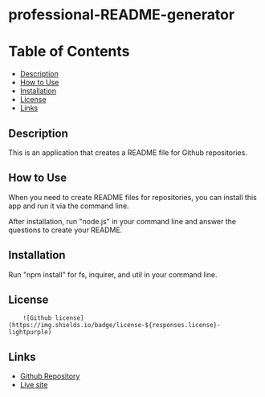 # professional-README-generator

# Table of Contents
* [Description](#description)
* [How to Use](#use)
* [Installation](#installation)
* [License](#license)
* [Links](#links)
        
## Description
This is an application that creates a README file for Github repositories.


## How to Use
When you need to create README files for repositories, you can install this app and run it via the command line.

After installation, run "node.js" in your command line and answer the questions to create your README.


## Installation
Run "npm install" for fs, inquirer, and util in your command line.


## License
        ![Github license](https://img.shields.io/badge/license-${responses.license}-lightpurple)

        
## Links
* [Github Repository](https://github.com/tedtalktimmy/professional-README-generator)
* [Live site](https://tedtalktimmy.github.io/professional-README-generator/)
